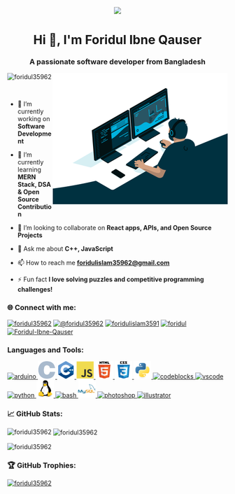 <p align="center">
    <img src="https://user-images.githubusercontent.com/74466828/99154874-4e680580-26dd-11eb-9773-48576689f01e.gif">
</p>

<!-- 
<img src="https://imarticus.org/blog/wp-content/uploads/2020/09/vsdq.gif" alt="MasterHead" width="100%"> 
-->

<h1 align="center">Hi 👋, I'm Foridul Ibne Qauser</h1>
<h3 align="center">A passionate software developer from Bangladesh</h3>
<img align="right" alt="Coding" width="400"
    src="https://raw.githubusercontent.com/Foridul35962/Foridul35962/refs/heads/main/dp.gif">


<p align="left"> <img
        src="https://komarev.com/ghpvc/?username=foridul35962&label=Profile%20views&color=0e75b6&style=flat"
        alt="foridul35962" /> </p>

<p align="left"> <a href="https://twitter.com/" target="blank"><img
            src="https://img.shields.io/twitter/follow/?logo=twitter&style=for-the-badge" alt="" /></a> </p>

- 🔭 I’m currently working on **Software Development**

- 🌱 I’m currently learning **MERN Stack, DSA & Open Source Contribution**

- 👯 I’m looking to collaborate on **React apps, APIs, and Open Source Projects**

- 💬 Ask me about **C++, JavaScript**

- 📫 How to reach me **foridulislam35962@gmail.com**

- ⚡ Fun fact **I love solving puzzles and competitive programming challenges!**

<h3 align="left">🌐 Connect with me:</h3>
<p align="left">
    <a href="https://fb.com/foridul35962" target="blank"><img align="center"
            src="https://raw.githubusercontent.com/rahuldkjain/github-profile-readme-generator/master/src/images/icons/Social/facebook.svg"
            alt="foridul35962" height="30" width="40" /></a>
    <a href="https://instagram.com/foridul35962" target="blank"><img align="center"
            src="https://raw.githubusercontent.com/rahuldkjain/github-profile-readme-generator/master/src/images/icons/Social/instagram.svg"
            alt="@foridul35962" height="30" width="40" /></a>
    <a href="https://www.hackerrank.com/foridulislam3591" target="blank"><img align="center"
            src="https://raw.githubusercontent.com/rahuldkjain/github-profile-readme-generator/master/src/images/icons/Social/hackerrank.svg"
            alt="foridulislam3591" height="30" width="40" /></a>
    <a href="https://codeforces.com/profile/foridul" target="blank"><img align="center"
            src="https://raw.githubusercontent.com/rahuldkjain/github-profile-readme-generator/master/src/images/icons/Social/codeforces.svg"
            alt="foridul" height="30" width="40" /></a>
    <a href="https://www.leetcode.com/Foridul-Ibne-Qauser" target="blank"><img align="center"
            src="https://raw.githubusercontent.com/rahuldkjain/github-profile-readme-generator/master/src/images/icons/Social/leet-code.svg"
            alt="Foridul-Ibne-Qauser" height="30" width="40" /></a>
</p>

<h3 align="left">Languages and Tools:</h3>
<p align="left">
            <a href="https://www.arduino.cc/" target="_blank" rel="noreferrer"> <img
                src="https://cdn.worldvectorlogo.com/logos/arduino-1.svg" alt="arduino" width="40" height="40" /> </a>
            <a href="https://www.cprogramming.com/" target="_blank" rel="noreferrer"> <img
                src="https://raw.githubusercontent.com/devicons/devicon/master/icons/c/c-original.svg" alt="c" width="40"
                height="40" /> </a>
            <a href="https://www.w3schools.com/cpp/" target="_blank" rel="noreferrer"> <img
                src="https://raw.githubusercontent.com/devicons/devicon/master/icons/cplusplus/cplusplus-original.svg"
                alt="cplusplus" width="40" height="40" /> </a>
            <a href="https://developer.mozilla.org/en-US/docs/Web/JavaScript" target="_blank" rel="noreferrer"> <img
                src="https://raw.githubusercontent.com/devicons/devicon/master/icons/javascript/javascript-original.svg"
                alt="cplusplus" width="40" height="40" /> </a>
            <a href="https://www.w3schools.com/html/" target="_blank" rel="noreferrer"> <img
                src="https://raw.githubusercontent.com/devicons/devicon/master/icons/html5/html5-original-wordmark.svg"
                alt="cplusplus" width="40" height="40" /> </a>
            <a href="https://www.w3schools.com/Css/" target="_blank" rel="noreferrer"> <img
                src="https://raw.githubusercontent.com/devicons/devicon/master/icons/css3/css3-original-wordmark.svg"
                alt="cplusplus" width="40" height="40" /> </a>
            <a href="https://www.python.org" target="_blank" rel="noreferrer"> <img
                src="https://raw.githubusercontent.com/devicons/devicon/master/icons/python/python-original.svg"
                alt="python" width="40" height="40" /> </a>
            <a href="https://www.codeblocks.org" rel="noreferrer"> <img
                src="https://images-wixmp-ed30a86b8c4ca887773594c2.wixmp.com/i/feaf74a2-da81-42f2-9c50-37686d02557a/d73n2y9-fc7e0a66-1dd8-42d2-9aba-29a33990067b.png"
                alt="codeblocks" width="40" height="40" /> </a>
            <a href="https://code.visualstudio.com/" rel="noreferrer"> <img 
                src="https://avatars.githubusercontent.com/u/61069792?s=280&v=4" alt="vscode" width="40" height="40" /> </a>
            <a href="https://git-scm.com/" target="_blank" rel="noreferrer"> <img
                src="https://www.vectorlogo.zone/logos/git-scm/git-scm-icon.svg" alt="python" width="40" height="40" /> </a>
            <a href="https://www.linux.org/" target="_blank" rel="noreferrer"> <img
                src="https://raw.githubusercontent.com/devicons/devicon/master/icons/linux/linux-original.svg" alt="linux"
                width="40" height="40" /> </a>
            <a href="https://www.gnu.org/software/bash/" target="_blank" rel="noreferrer"> <img
                src="https://www.pngkey.com/png/full/140-1409984_python-logo-bash-shell-logo-shell-script-logo.png"
                alt="bash" width="40" height="40" /> </a>
            <a href="https://www.mysql.com/" target="_blank" rel="noreferrer"> <img
                src="https://raw.githubusercontent.com/devicons/devicon/master/icons/mysql/mysql-original-wordmark.svg"
                alt="mysql" width="40" height="40" /> </a>
            <a href="https://www.photoshop.com/en" target="_blank" rel="noreferrer"> <img
                src="https://iconape.com/wp-content/png_logo_vector/adobe-photoshop-mobile-icon.png"
                alt="photoshop" width="40" height="40" /> </a>
            <a href="https://www.adobe.com/in/products/illustrator.html" target="_blank" rel="noreferrer"> <img
                src="https://www.vectorlogo.zone/logos/adobe_illustrator/adobe_illustrator-icon.svg" alt="illustrator"
                width="40" height="40" /> </a></p>


<h3 align="left">📈 GitHub Stats:</h3>
<p><img align="left"
        src="https://github-readme-stats.vercel.app/api/top-langs?username=foridul35962&show_icons=true&locale=en&layout=compact"
        alt="foridul35962" /></p>

<p>&nbsp;<img align="center"
        src="https://github-readme-stats.vercel.app/api?username=foridul35962&show_icons=true&locale=en"
        alt="foridul35962" /></p>

<p><img align="center" src="https://github-readme-streak-stats.herokuapp.com/?user=foridul35962&" alt="foridul35962" /></p>

<h3 align="left">🏆 GitHub Trophies:</h3>
<p align="left">
    <a href="https://github-profile-trophy.vercel.app/?username=Foridul35962&theme=darkhub">
        <img src="https://github-profile-trophy.vercel.app/?username=Foridul35962&theme=darkhub" alt="foridul35962" />
    </a>
</p>

